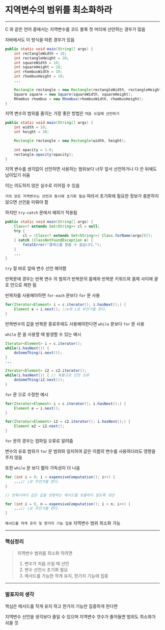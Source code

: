# 지역변수의 범위를 최소화하라

---

C 와 같은 언어 중에서는 지역변수를 코드 블록 첫 머리에 선언하는 경우가 많음

자바에서도 이 방식을 따른 경우가 있음

```java
public static void main(String[] args) {
    int rectangleWidth = 10;
    int rectangleHeight = 20;
    int squareWidth = 10;
    int squareHeight = 10;
    int rhombusWidth = 10;
    int rhombusHeight = 10;
    ...

    Rectangle rectangle = new Rectangle(rectangleWidth, rectangleHeight);
    Square square = new Square(squareWidth, squareHeight);
    Rhombus rhombus = new Rhombus(rhombusWidth, rhombusHeight);
}
```

지역 변수의 범위를 줄이는 가장 좋은 방법은 `처음 쓰일때 선언하기`

```java
public static void main(String[] args) {
    int width = 10;
    int height = 20;

    Rectangle rectangle = new Rectangle(width, height);
    
    int opacity = 1.0;
    rectangle.opacity(opacity);
}
```

지역 변수를 생각없이 선언하면 사용하는 범위보다 너무 앞서 선언하거나
다 쓴 뒤에도 남아있기 쉬움

이는 의도하지 않은 실수로 이어질 수 있음

`거의 모든 지역변수는 선언과 동시에 초기화 필요`
따라서 초기화에 필요한 정보가 충분하지 않으면 선언을 미뤄야 함


하지만 `try-catch` 문에서 예외가 적용됨

```java
public static void main(String[] args) {
    Class<? extends Set<String>> cl = null;
    try {
        cl = (Class<? extends Set<String>>) Class.forName(args[0]);
    } catch (ClassNotFoundException e) {
        fatalError("클래스를 찾을 수 없습니다.");
    }
    ...    
}
```

`try` 절 바로 앞에 변수 선언 해야함

반복문에 경우는 반복 변수 의 범위가 반복문의 몸체와 반복문 키워드와 몸체 사이에 괄호 안으로 제한 됨

반복자를 사용해야하면 `for-each` 문보다 `for` 문 사용

```java
for(Iterator<Element> i = c.iterator(); i.hasNext();) {
    Element e = i.next(); //e와 i로 무언가를 한다.
}
```

반복변수의 값을 반복문 종료후에도 사용해야한다면 `while` 문보다 `for` 문 사용

`while` 문 을 사용할 때 발생할 수 있는 예시

```java
Iterator<Element> i = c.iterator();
while(i.hasNext()) {
    doSomeThing(i.next());
}
...

Iterator<Element> i2 = c2.iterator();
while(i.hasNext()) { // 복붙으로 인한 오류
    doSomeThing(i2.next());
}
```

`for` 문 으로 수정한 예시

```java
for(Iterator<Element> i = c.iterator(); i.hasNext();) {
    Element e = i.next();
} 

for(Iterator<Element> i2 = c2.iterator(); i.hasNext();) {
    Element e2 = i2.next();
} 
```

`for` 문의 경우는 컴파일 오류로 알려줌

변수의 유효 범위가 `for` 문 범위와 일치하여 같은 이름의 변수를 사용하더라도 영향을 주지 않음

또한 `while` 문 보다 짧아 가독성이 더 나음

```java
for (int i = 0; i < expensiveComputation(); i++) {
    ...// i로 무언가를 한다. 
}

// 반복시마다 값은 값을 반환하는 메서드를 호출하지 않도록 개선 

for (int i = 0, n = expensiveComputation(); i < n; i++) {
    ...// i로 무언가를 한다. 
}

```

`메서드를 작게 유지 및 한가지 기능 집중` 지역변수 범위 최소화 가능

---

### 핵심정리

> 지역변수 범위를 최소화 하려면
> 
> 1. 변수가 처음 쓰일 때 선언
> 2. 변수 선언시 초기화 필요
> 3. 메서드를 가능한 작게 유지, 한가지 기능에 집중

---

### 발표자의 생각

핵심은 메서드를 작게 유지 하고 한가지 기능만 집중하게 한다면

지역변수 선언을 생각보다 줄일 수 있으며 지역변수 갯수가 줄어들면 범위도 최소화가 쉬울 것
